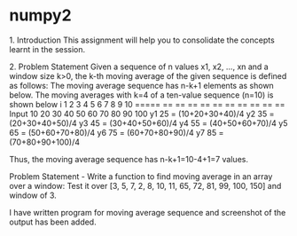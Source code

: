 # numpy2

1.​ Introduction This assignment will help you to consolidate the concepts learnt in the session.

2.​ Problem Statement Given a sequence of n values x1, x2, ..., xn and a window size k>0, the k-th moving average of the given sequence is defined as follows: The moving average sequence has n-k+1 elements as shown below. The moving averages with k=4 of a ten-value sequence (n=10) is shown below i 1 2 3 4 5 6 7 8 9 10 ===== == == == == == == == == == == Input 10 20 30 40 50 60 70 80 90 100 y1 25 = (10+20+30+40)/4 y2 35 = (20+30+40+50)/4 y3 45 = (30+40+50+60)/4 y4 55 = (40+50+60+70)/4 y5 65 = (50+60+70+80)/4 y6 75 = (60+70+80+90)/4 y7 85 = (70+80+90+100)/4

Thus, the moving average sequence has n-k+1=10-4+1=7 values.

Problem Statement - Write a function to find moving average in an array over a window: Test it over [3, 5, 7, 2, 8, 10, 11, 65, 72, 81, 99, 100, 150] and window of 3.

I have written program for moving average sequence and screenshot of the output has been added.
